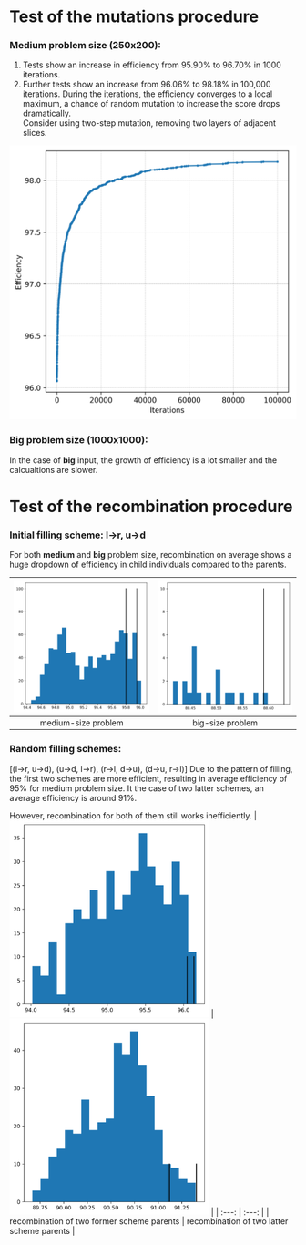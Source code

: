 # Test of the mutations procedure

### Medium problem size (250x200):
1. Tests show an increase in efficiency from 95.90% to 96.70% in 1000 iterations.  
2. Further tests show an increase from 96.06% to 98.18% in 100,000 iterations.
During the iterations, the efficiency converges to a local maximum, a chance of random mutation to increase the score drops dramatically.  
Consider using two-step mutation, removing two layers of adjacent slices.  
<img src="mutation/convergence.png" width="600">

### Big problem size (1000x1000):
In the case of __big__ input, the growth of efficiency is a lot smaller and the calcualtions are slower.


# Test of the recombination procedure
### Initial filling scheme: l->r, u->d
For both __medium__ and __big__ problem size, recombination on average shows a huge dropdown of efficiency in child individuals compared to the parents.  

| <img src="recombination-0/recombination_test_medium.png" width="350">   | <img src="recombination-0/recombination_test_big.png" width="350"> |
| :---: | :---: |
| medium-size problem | big-size problem |

### Random filling schemes: 
[(l->r, u->d), (u->d, l->r), (r->l, d->u), (d->u, r->l)]
Due to the pattern of filling, the first two schemes are more efficient, resulting in average efficiency of 95% for medium problem size. 
It the case of two latter schemes, an average efficiency is around 91%.

However, recombination for both of them still works inefficiently.
| <img src="recombination-1_directions/recombination_good_dir.png" width="350">   | <img src="recombination-1_directions/recombination_bad_dir.png" width="350"> |
| :---: | :---: |
| recombination of two former scheme parents | recombination of two latter scheme parents |


